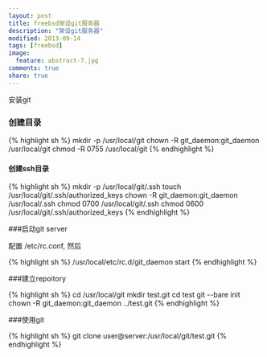 ```yaml
---
layout: post
title: freebsd架设git服务器
description: "架设git服务器"
modified: 2013-09-14
tags: [freebsd]
image:
  feature: abstract-7.jpg
comments: true
share: true
---
```


安装git

### 创建目录

{% highlight sh %}
mkdir -p /usr/local/git
chown -R git_daemon:git_daemon /usr/local/git
chmod -R 0755 /usr/local/git
{% endhighlight %}

####  创建ssh目录

{% highlight sh %}
mkdir -p /usr/local/git/.ssh
touch /usr/local/git/.ssh/authorized_keys
chown -R git_daemon:git_daemon /usr/local/.ssh
chmod 0700 /usr/local/git/.ssh
chmod 0600 /usr/local/git/.ssh/authorized_keys
{% endhighlight %}

###启动git server

配置 /etc/rc.conf, 然后

{% highlight sh %}
/usr/local/etc/rc.d/git_daemon start
{% endhighlight %}

###建立repoitory

{% highlight sh %}
cd /usr/local/git
mkdir test.git
cd test
git --bare init
chown -R git_daemon:git_daemon ../test.git
{% endhighlight %}

###使用git

{% highlight sh %}
git clone user@server:/usr/local/git/test.git
{% endhighlight %}